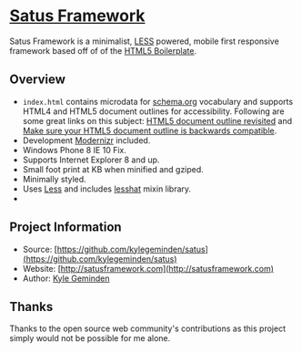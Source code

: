 # [Satus Framework](http://satusframework.com/)

Satus Framework is a minimalist, [LESS](http://lesscss.org/) powered, mobile first responsive framework based off of of the [HTML5 Boilerplate](https://github.com/h5bp/html5-boilerplate).

## Overview

* `index.html` contains microdata for [schema.org](http://schema.org/) vocabulary and supports HTML4 and HTML5 document outlines for accessibility. Following are some great links on this subject: [HTML5 document outline revisited](http://www.456bereastreet.com/archive/201104/html5_document_outline_revisited/) and [Make sure your HTML5 document outline is backwards compatible](http://www.456bereastreet.com/archive/201205/make_sure_your_html5_document_outline_is_backwards_compatible/).
* Development [Modernizr](http://modernizr.com/) included.
* Windows Phone 8 IE 10 Fix.
* Supports Internet Explorer 8 and up.
* Small foot print at KB when minified and gziped.
* Minimally styled.
* Uses [Less](http://lesscss.org/) and includes [lesshat](http://lesshat.madebysource.com/) mixin library.
*

## Project Information

* Source: [https://github.com/kylegeminden/satus](https://github.com/kylegeminden/satus)
* Website: [http://satusframework.com](http://satusframework.com)
* Author: [Kyle Geminden](http://kylegeminden.com)

## Thanks

Thanks to the open source web community's contributions as this project simply would not be possible for me alone.

